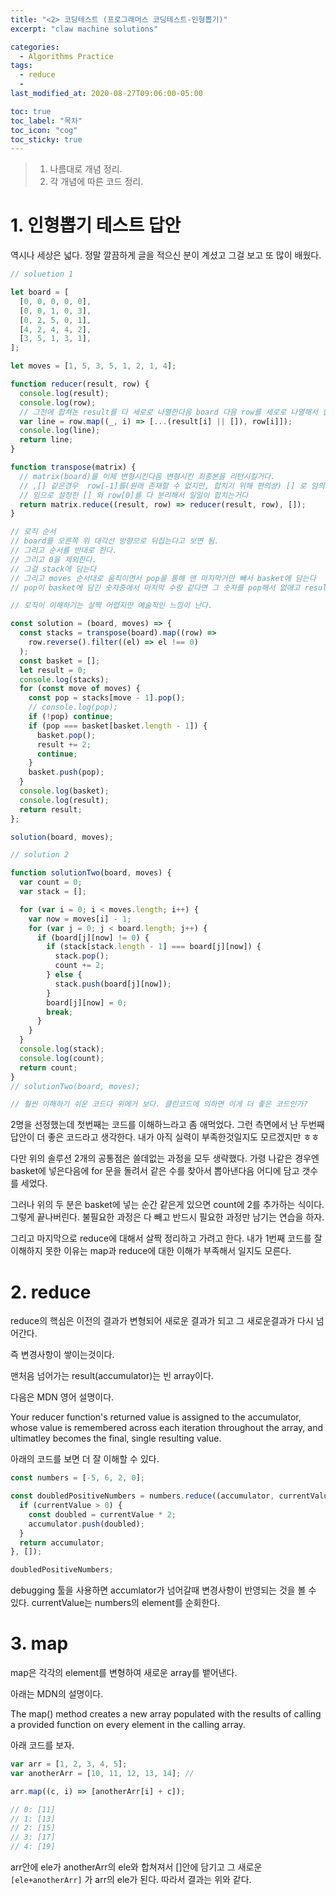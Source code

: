 ```yaml
---
title: "<2> 코딩테스트 (프로그래머스 코딩테스트-인형뽑기)"
excerpt: "claw machine solutions"

categories:
  - Algorithms Practice
tags:
  - reduce
  -
last_modified_at: 2020-08-27T09:06:00-05:00

toc: true
toc_label: "목차"
toc_icon: "cog"
toc_sticky: true
---
```


> 1. 나름대로 개념 정리.
> 2. 각 개념에 따른 코드 정리.

# 1. 인형뽑기 테스트 답안

역시나 세상은 넓다. 정말 깔끔하게 글을 적으신 분이 계셨고 그걸 보고 또 많이 배웠다.

```javascript
// soluetion 1

let board = [
  [0, 0, 0, 0, 0],
  [0, 0, 1, 0, 3],
  [0, 2, 5, 0, 1],
  [4, 2, 4, 4, 2],
  [3, 5, 1, 3, 1],
];

let moves = [1, 5, 3, 5, 1, 2, 1, 4];

function reducer(result, row) {
  console.log(result);
  console.log(row);
  // 그전에 합쳐논 result를 다 세로로 나열한다음 board 다음 row를 세로로 나열해서 합치는 작업이다.
  var line = row.map((_, i) => [...(result[i] || []), row[i]]);
  console.log(line);
  return line;
}

function transpose(matrix) {
  // matrix(board)를 이제 변형시킨다음 변형시킨 최종본을 리턴시킬거다.
  // ,[] 같은경우  row[-1]를(원래 존재할 수 없지만, 합치기 위해 편의상) [] 로 임의로 설정해주는거다.
  // 임으로 설정한 [] 와 row[0]를 다 분리해서 일일이 합치는거다
  return matrix.reduce((result, row) => reducer(result, row), []);
}

// 로직 순서
// board를 오른쪽 위 대각선 방향으로 뒤집는다고 보면 됨.
// 그리고 순서를 반대로 한다.
// 그리고 0을 제외한다.
// 그걸 stack에 담는다
// 그리고 moves 순서대로 움직이면서 pop을 통해 맨 마지막거만 빼서 basket에 담는다
// pop이 basket에 담긴 숫자중에서 마지막 수랑 같다면 그 숫자를 pop해서 없애고 result에 2를 더함

// 로직이 이해하기는 살짝 어렵지만 예술적인 느낌이 난다.

const solution = (board, moves) => {
  const stacks = transpose(board).map((row) =>
    row.reverse().filter((el) => el !== 0)
  );
  const basket = [];
  let result = 0;
  console.log(stacks);
  for (const move of moves) {
    const pop = stacks[move - 1].pop();
    // console.log(pop);
    if (!pop) continue;
    if (pop === basket[basket.length - 1]) {
      basket.pop();
      result += 2;
      continue;
    }
    basket.push(pop);
  }
  console.log(basket);
  console.log(result);
  return result;
};

solution(board, moves);

// solution 2

function solutionTwo(board, moves) {
  var count = 0;
  var stack = [];

  for (var i = 0; i < moves.length; i++) {
    var now = moves[i] - 1;
    for (var j = 0; j < board.length; j++) {
      if (board[j][now] != 0) {
        if (stack[stack.length - 1] === board[j][now]) {
          stack.pop();
          count += 2;
        } else {
          stack.push(board[j][now]);
        }
        board[j][now] = 0;
        break;
      }
    }
  }
  console.log(stack);
  console.log(count);
  return count;
}
// solutionTwo(board, moves);

// 훨씬 이해하기 쉬운 코드다 위에거 보다. 클린코드에 의하면 이게 더 좋은 코드인가?
```

2명을 선정했는데 첫번째는 코드를 이해하느라고 좀 애먹었다. 그런 측면에서 난 두번째 답안이 더 좋은 코드라고 생각한다. 내가 아직 실력이 부족한것일지도 모르겠지만 ㅎㅎ

다만 위의 솔루션 2개의 공통점은 쓸데없는 과정을 모두 생략했다. 가령 나같은 경우엔 basket에 넣은다음에 for 문을 돌려서 같은 수를 찾아서 뽑아낸다음 어디에 담고 갯수를 세었다.

그러나 위의 두 분은 basket에 넣는 순간 같은게 있으면 count에 2를 추가하는 식이다. 그렇게 끝나버린다. 불필요한 과정은 다 빼고 반드시 필요한 과정만 남기는 연습을 하자.

그리고 마지막으로 reduce에 대해서 살짝 정리하고 가려고 한다. 내가 1번째 코드를 잘 이해하지 못한 이유는 map과 reduce에 대한 이해가 부족해서 일지도 모른다.

# 2. reduce

reduce의 핵심은 이전의 결과가 변형되어 새로운 결과가 되고 그 새로운결과가 다시 넘어간다.

즉 변경사항이 쌓이는것이다.

맨처음 넘어가는 result(accumulator)는 빈 array이다.

다음은 MDN 영어 설명이다.

Your reducer function's returned value is assigned to the accumulator, whose value is remembered across each iteration throughout the array, and ultimatley becomes the final, single resulting value.

아래의 코드를 보면 더 잘 이해할 수 있다.

```javascript
const numbers = [-5, 6, 2, 0];

const doubledPositiveNumbers = numbers.reduce((accumulator, currentValue) => {
  if (currentValue > 0) {
    const doubled = currentValue * 2;
    accumulator.push(doubled);
  }
  return accumulator;
}, []);

doubledPositiveNumbers;
```

debugging 툴을 사용하면 accumlator가 넘어갈때 변경사항이 반영되는 것을 볼 수 있다. currentValue는 numbers의 element를 순회한다.

# 3. map

map은 각각의 element를 변형하여 새로운 array를 뱉어낸다.

아래는 MDN의 설명이다.

The map() method creates a new array populated with the results of calling a provided function on every element in the calling array.

아래 코드를 보자.

```javascript
var arr = [1, 2, 3, 4, 5];
var anotherArr = [10, 11, 12, 13, 14]; //

arr.map((c, i) => [anotherArr[i] + c]);

// 0: [11]
// 1: [13]
// 2: [15]
// 3: [17]
// 4: [19]
```

arr안에 ele가 anotherArr의 ele와 합쳐져서 []안에 담기고 그 새로운 `[ele+anotherArr]` 가 arr의 ele가 된다. 따라서 결과는 위와 같다.
